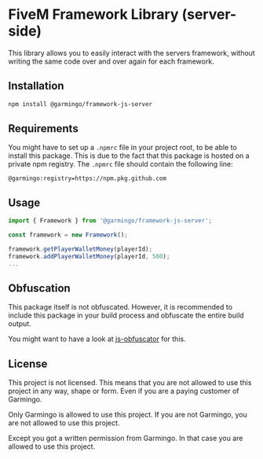 # FiveM Framework Library (server-side)
This library allows you to easily interact with the servers framework, without writing the same code over and over again for each framework.

## Installation

```bash
npm install @garmingo/framework-js-server
```

## Requirements
You might have to set up a `.npmrc` file in your project root, to be able to install this package. This is due to the fact that this package is hosted on a private npm registry.
The `.npmrc` file should contain the following line:
```npmrc
@garmingo:registry=https://npm.pkg.github.com
```

## Usage
```typescript
import { Framework } from '@garmingo/framework-js-server';

const framework = new Framework();

framework.getPlayerWalletMoney(playerId);
framework.addPlayerWalletMoney(playerId, 500);
...
```

## Obfuscation

This package itself is not obfuscated. However, it is recommended to include this package in your build process and obfuscate the entire build output.

You might want to have a look at [js-obfuscator](https://www.npmjs.com/package/javascript-obfuscator) for this.

## License

This project is not licensed. This means that you are not allowed to use this project in any way, shape or form. Even if you are a paying customer of Garmingo.

Only Garmingo is allowed to use this project. If you are not Garmingo, you are not allowed to use this project.

Except you got a written permission from Garmingo. In that case you are allowed to use this project.

